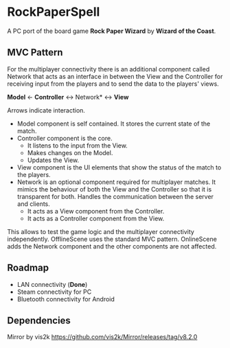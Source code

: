 # RockPaperSpell

A PC port of the board game **Rock Paper Wizard** by **Wizard of the Coast**.

## MVC Pattern

For the multiplayer connectivity there is an additional component called Network that acts as an interface in between the View and the Controller for receiving input from the players and to send the data to the players' views.

**Model** <- **Controller** <-> Network* <-> **View**

Arrows indicate interaction.

- Model component is self contained. It stores the current state of the match.
- Controller component is the core. 
  * It listens to the input from the View. 
  * Makes changes on the Model.
  * Updates the View.
- View component is the UI elements that show the status of the match to the players.
- Network is an optional component required for multiplayer matches. It mimics the behaviour of both the View and the Controller so that it is transparent for both. Handles the communication between the server and clients.
  * It acts as a View component from the Controller.
  * It acts as a Controller component from the View.

This allows to test the game logic and the multiplayer connectivity independently. 
OfflineScene uses the standard MVC pattern.
OnlineScene adds the Network component and the other components are not affected.

## Roadmap

- LAN connectivity (**Done**)
- Steam connectivity for PC
- Bluetooth connectivity for Android

## Dependencies

Mirror by vis2k https://github.com/vis2k/Mirror/releases/tag/v8.2.0

